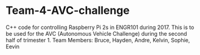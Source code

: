 # Team-4-AVC-challenge
C++ code for controlling Raspberry Pi 2s in ENGR101 during 2017. This is to be used for the AVC (Autonomous Vehicle Challenge) during the second half of trimester 1.
Team Members: Bruce,
              Hayden,
              Andre,
              Kelvin,
              Sophie,
              Eevin
